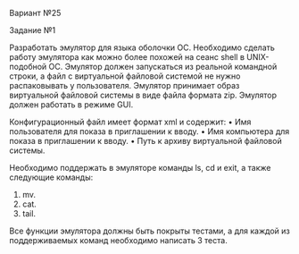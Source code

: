 Вариант №25 

Задание №1 

Разработать эмулятор для языка оболочки ОС. Необходимо сделать работу 
эмулятора как можно более похожей на сеанс shell в UNIX-подобной ОС. 
Эмулятор должен запускаться из реальной командной строки, а файл с 
виртуальной файловой системой не нужно распаковывать у пользователя. 
Эмулятор принимает образ виртуальной файловой системы в виде файла формата 
zip. Эмулятор должен работать в режиме GUI.

Конфигурационный файл имеет формат xml и содержит: 
• Имя пользователя для показа в приглашении к вводу. 
• Имя компьютера для показа в приглашении к вводу. 
• Путь к архиву виртуальной файловой системы. 

Необходимо поддержать в эмуляторе команды ls, cd и exit, а также 
следующие команды: 
1. mv. 
2. cat. 
3. tail.

Все функции эмулятора должны быть покрыты тестами, а для каждой из 
поддерживаемых команд необходимо написать 3 теста.

